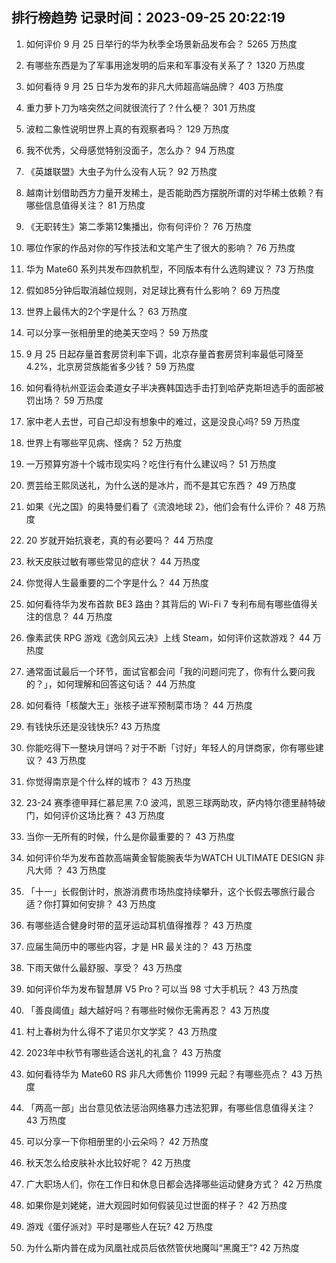 
## 排行榜趋势 记录时间：2023-09-25 20:22:19
  
  1. 如何评价 9 月 25 日举行的华为秋季全场景新品发布会？ 5265 万热度
    
  2. 有哪些东西是为了军事用途发明的后来和军事没有关系了？ 1320 万热度
    
  3. 如何看待 9 月 25 日华为发布的非凡大师超高端品牌？ 403 万热度
    
  4. 重力萝卜刀为啥突然之间就很流行了？什么梗？ 301 万热度
    
  5. 波粒二象性说明世界上真的有观察者吗？ 129 万热度
    
  6. 我不优秀，父母感觉特别没面子，怎么办？ 94 万热度
    
  7. 《英雄联盟》大虫子为什么没有人玩？ 92 万热度
    
  8. 越南计划借助西方力量开发稀土，是否能助西方摆脱所谓的对华稀土依赖？有哪些信息值得关注？ 81 万热度
    
  9. 《无职转生》第二季第12集播出，你有何评价？ 76 万热度
    
  10. 哪位作家的作品对你的写作技法和文笔产生了很大的影响？ 76 万热度
    
  11. 华为 Mate60 系列共发布四款机型，不同版本有什么选购建议？ 73 万热度
    
  12. 假如85分钟后取消越位规则，对足球比赛有什么影响？ 69 万热度
    
  13. 世界上最伟大的2个字是什么？ 63 万热度
    
  14. 可以分享一张相册里的绝美天空吗？ 59 万热度
    
  15. 9 月 25 日起存量首套房贷利率下调，北京存量首套房贷利率最低可降至4.2%，北京房贷族能省多少钱？ 59 万热度
    
  16. 如何看待杭州亚运会柔道女子半决赛韩国选手击打到哈萨克斯坦选手的面部被罚出场？ 59 万热度
    
  17. 家中老人去世，可自己却没有想象中的难过，这是没良心吗? 59 万热度
    
  18. 世界上有哪些罕见病、怪病？ 52 万热度
    
  19. 一万预算穷游十个城市现实吗？吃住行有什么建议吗？ 51 万热度
    
  20. 贾芸给王熙凤送礼，为什么送的是冰片，而不是其它东西？ 49 万热度
    
  21. 如果《光之国》的奥特曼们看了《流浪地球 2》，他们会有什么评价？ 48 万热度
    
  22. 20 岁就开始抗衰老，真的有必要吗？ 44 万热度
    
  23. 秋天皮肤过敏有哪些常见的症状？ 44 万热度
    
  24. 你觉得人生最重要的二个字是什么？ 44 万热度
    
  25. 如何看待华为发布首款 BE3 路由？其背后的 Wi-Fi 7 专利布局有哪些值得关注的信息？ 44 万热度
    
  26. 像素武侠 RPG 游戏《逸剑风云决》上线 Steam，如何评价这款游戏？ 44 万热度
    
  27. 通常面试最后一个环节，面试官都会问「我的问题问完了，你有什么要问我的？」，如何理解和回答这句话？ 44 万热度
    
  28. 如何看待「核酸大王」张核子进军预制菜市场？ 44 万热度
    
  29. 有钱快乐还是没钱快乐? 43 万热度
    
  30. 你能吃得下一整块月饼吗？对于不断「讨好」年轻人的月饼商家，你有哪些建议？ 43 万热度
    
  31. 你觉得南京是个什么样的城市？ 43 万热度
    
  32. 23-24 赛季德甲拜仁慕尼黑 7:0 波鸿，凯恩三球两助攻，萨内特尔德里赫特破门，如何评价这场比赛？ 43 万热度
    
  33. 当你一无所有的时候，什么是你最重要的？ 43 万热度
    
  34. 如何评价华为发布首款高端黄金智能腕表华为WATCH ULTIMATE DESIGN 非凡大师 ？ 43 万热度
    
  35. 「十一」长假倒计时，旅游消费市场热度持续攀升，这个长假去哪旅行最合适？你打算如何安排？ 43 万热度
    
  36. 有哪些适合健身时带的蓝牙运动耳机值得推荐？ 43 万热度
    
  37. 应届生简历中的哪些内容，才是 HR 最关注的？ 43 万热度
    
  38. 下雨天做什么最舒服、享受？ 43 万热度
    
  39. 如何评价华为发布智慧屏 V5 Pro？可以当 98 寸大手机玩？ 43 万热度
    
  40. 「善良阈值」越大越好吗？有哪些时候你无需再忍？ 43 万热度
    
  41. 村上春树为什么得不了诺贝尔文学奖？ 43 万热度
    
  42. 2023年中秋节有哪些适合送礼的礼盒？ 43 万热度
    
  43. 如何看待华为 Mate60 RS 非凡大师售价 11999 元起？有哪些亮点？ 43 万热度
    
  44. 「两高一部」出台意见依法惩治网络暴力违法犯罪，有哪些信息值得关注？ 43 万热度
    
  45. 可以分享一下你相册里的小云朵吗？ 42 万热度
    
  46. 秋天怎么给皮肤补水比较好呢？ 42 万热度
    
  47. 广大职场人们，你在工作日和休息日都会选择哪些运动健身方式？ 42 万热度
    
  48. 如果你是刘姥姥，进大观园时如何假装见过世面的样子？ 42 万热度
    
  49. 游戏《蛋仔派对》平时是哪些人在玩? 42 万热度
    
  50. 为什么斯内普在成为凤凰社成员后依然管伏地魔叫“黑魔王”? 42 万热度
    